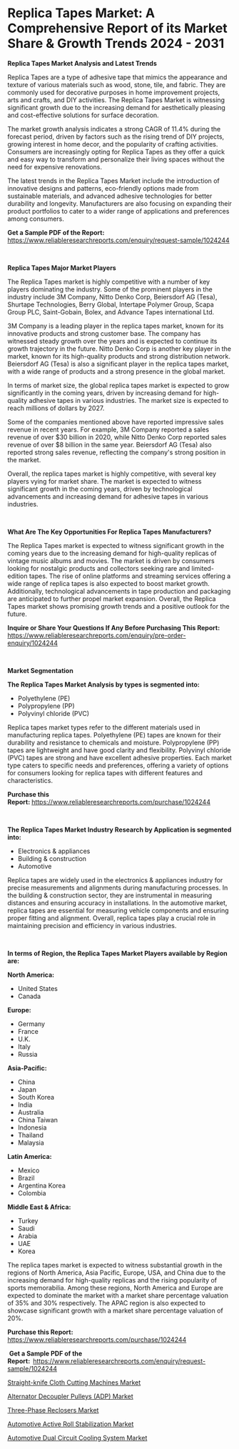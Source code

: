 <p><h1>Replica Tapes Market: A Comprehensive Report of its Market Share & Growth Trends 2024 - 2031</h1></p><p><strong>Replica Tapes Market Analysis and Latest Trends</strong></p>
<p><p>Replica Tapes are a type of adhesive tape that mimics the appearance and texture of various materials such as wood, stone, tile, and fabric. They are commonly used for decorative purposes in home improvement projects, arts and crafts, and DIY activities. The Replica Tapes Market is witnessing significant growth due to the increasing demand for aesthetically pleasing and cost-effective solutions for surface decoration.</p><p>The market growth analysis indicates a strong CAGR of 11.4% during the forecast period, driven by factors such as the rising trend of DIY projects, growing interest in home decor, and the popularity of crafting activities. Consumers are increasingly opting for Replica Tapes as they offer a quick and easy way to transform and personalize their living spaces without the need for expensive renovations.</p><p>The latest trends in the Replica Tapes Market include the introduction of innovative designs and patterns, eco-friendly options made from sustainable materials, and advanced adhesive technologies for better durability and longevity. Manufacturers are also focusing on expanding their product portfolios to cater to a wider range of applications and preferences among consumers.</p></p>
<p><strong>Get a Sample PDF of the Report:&nbsp;</strong> <a href="https://www.reliableresearchreports.com/enquiry/request-sample/1024244">https://www.reliableresearchreports.com/enquiry/request-sample/1024244</a></p>
<p>&nbsp;</p>
<p><strong>Replica Tapes Major Market Players</strong></p>
<p><p>The Replica Tapes market is highly competitive with a number of key players dominating the industry. Some of the prominent players in the industry include 3M Company, Nitto Denko Corp, Beiersdorf AG (Tesa), Shurtape Technologies, Berry Global, Intertape Polymer Group, Scapa Group PLC, Saint-Gobain, Bolex, and Advance Tapes international Ltd.</p><p>3M Company is a leading player in the replica tapes market, known for its innovative products and strong customer base. The company has witnessed steady growth over the years and is expected to continue its growth trajectory in the future. Nitto Denko Corp is another key player in the market, known for its high-quality products and strong distribution network. Beiersdorf AG (Tesa) is also a significant player in the replica tapes market, with a wide range of products and a strong presence in the global market.</p><p>In terms of market size, the global replica tapes market is expected to grow significantly in the coming years, driven by increasing demand for high-quality adhesive tapes in various industries. The market size is expected to reach millions of dollars by 2027.</p><p>Some of the companies mentioned above have reported impressive sales revenue in recent years. For example, 3M Company reported a sales revenue of over $30 billion in 2020, while Nitto Denko Corp reported sales revenue of over $8 billion in the same year. Beiersdorf AG (Tesa) also reported strong sales revenue, reflecting the company's strong position in the market. </p><p>Overall, the replica tapes market is highly competitive, with several key players vying for market share. The market is expected to witness significant growth in the coming years, driven by technological advancements and increasing demand for adhesive tapes in various industries.</p></p>
<p>&nbsp;</p>
<p><strong>What Are The Key Opportunities For Replica Tapes Manufacturers?</strong></p>
<p><p>The Replica Tapes market is expected to witness significant growth in the coming years due to the increasing demand for high-quality replicas of vintage music albums and movies. The market is driven by consumers looking for nostalgic products and collectors seeking rare and limited-edition tapes. The rise of online platforms and streaming services offering a wide range of replica tapes is also expected to boost market growth. Additionally, technological advancements in tape production and packaging are anticipated to further propel market expansion. Overall, the Replica Tapes market shows promising growth trends and a positive outlook for the future.</p></p>
<p><strong>Inquire or Share Your Questions If Any Before Purchasing This Report:</strong> <a href="https://www.reliableresearchreports.com/enquiry/pre-order-enquiry/1024244">https://www.reliableresearchreports.com/enquiry/pre-order-enquiry/1024244</a></p>
<p>&nbsp;</p>
<p><strong>Market Segmentation</strong></p>
<p><strong>The Replica Tapes Market Analysis by types is segmented into:</strong></p>
<p><ul><li>Polyethylene (PE)</li><li>Polypropylene (PP)</li><li>Polyvinyl chloride (PVC)</li></ul></p>
<p><p>Replica tapes market types refer to the different materials used in manufacturing replica tapes. Polyethylene (PE) tapes are known for their durability and resistance to chemicals and moisture. Polypropylene (PP) tapes are lightweight and have good clarity and flexibility. Polyvinyl chloride (PVC) tapes are strong and have excellent adhesive properties. Each market type caters to specific needs and preferences, offering a variety of options for consumers looking for replica tapes with different features and characteristics.</p></p>
<p><strong>Purchase this Report:&nbsp;</strong><a href="https://www.reliableresearchreports.com/purchase/1024244">https://www.reliableresearchreports.com/purchase/1024244</a></p>
<p>&nbsp;</p>
<p><strong>The Replica Tapes Market Industry Research by Application is segmented into:</strong></p>
<p><ul><li>Electronics & appliances</li><li>Building & construction</li><li>Automotive</li></ul></p>
<p><p>Replica tapes are widely used in the electronics & appliances industry for precise measurements and alignments during manufacturing processes. In the building & construction sector, they are instrumental in measuring distances and ensuring accuracy in installations. In the automotive market, replica tapes are essential for measuring vehicle components and ensuring proper fitting and alignment. Overall, replica tapes play a crucial role in maintaining precision and efficiency in various industries.</p></p>
<p>&nbsp;</p>
<p><strong>In terms of Region, the Replica Tapes Market Players available by Region are:</strong></p>
<p>
    <p> <strong> North America: </strong>
        <ul>
            <li>United States</li>
            <li>Canada</li>
        </ul>
        </p> 
    <p> <strong> Europe: </strong>
        <ul>
            <li>Germany</li>
            <li>France</li>
            <li>U.K.</li>
            <li>Italy</li>
            <li>Russia</li>
        </ul>
        </p> 
    <p> <strong> Asia-Pacific: </strong>
        <ul>
            <li>China</li>
            <li>Japan</li>
            <li>South Korea</li>
            <li>India</li>
            <li>Australia</li>
            <li>China Taiwan</li>
            <li>Indonesia</li>
            <li>Thailand</li>
            <li>Malaysia</li>
        </ul>
        </p> 
    <p> <strong> Latin America: </strong>
        <ul>
            <li>Mexico</li>
            <li>Brazil</li>
            <li>Argentina Korea</li>
            <li>Colombia</li>
        </ul>
        </p> 
    <p> <strong> Middle East & Africa: </strong>
        <ul>
            <li>Turkey</li>
            <li>Saudi</li>
            <li>Arabia</li>
            <li>UAE</li>
            <li>Korea</li>
        </ul>
    </p>
    </p>
<p><p>The replica tapes market is expected to witness substantial growth in the regions of North America, Asia Pacific, Europe, USA, and China due to the increasing demand for high-quality replicas and the rising popularity of sports memorabilia. Among these regions, North America and Europe are expected to dominate the market with a market share percentage valuation of 35% and 30% respectively. The APAC region is also expected to showcase significant growth with a market share percentage valuation of 20%.</p></p>
<p><strong>Purchase this Report: </strong><a href="https://www.reliableresearchreports.com/purchase/1024244">https://www.reliableresearchreports.com/purchase/1024244</a></p>
<p>&nbsp;<strong>Get a Sample PDF of the Report:&nbsp;&nbsp;</strong><a href="https://www.reliableresearchreports.com/enquiry/request-sample/1024244">https://www.reliableresearchreports.com/enquiry/request-sample/1024244</a></p>
<p><strong></strong></p>
<p><p><a href="https://medium.com/@christianchavez757/straight-knife-cloth-cutting-machines-market-trends-forecast-and-competitive-analysis-to-2031-71f56a5a0d8b">Straight-knife Cloth Cutting Machines Market</a></p><p><a href="https://medium.com/@suepiper766/alternator-decoupler-pulleys-adp-market-outlook-industry-overview-and-forecast-2024-to-2031-0e8ed3d00210">Alternator Decoupler Pulleys (ADP) Market</a></p><p><a href="https://medium.com/@suepiper766/analyzing-three-phase-reclosers-market-global-industry-perspective-and-forecast-2024-to-2031-6e9349eefc54">Three-Phase Reclosers Market</a></p><p><a href="https://github.com/gamblestampleyjenny50m5sl6/Market-Research-Report-List-1/blob/main/automotive-active-roll-stabilization-market.md">Automotive Active Roll Stabilization Market</a></p><p><a href="https://github.com/wwwkeltoum/Market-Research-Report-List-1/blob/main/automotive-dual-circuit-cooling-system-market.md">Automotive Dual Circuit Cooling System Market</a></p></p>